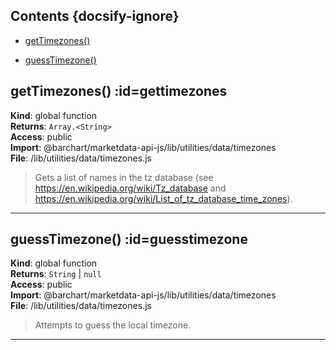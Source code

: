 ## Contents {docsify-ignore}

* [getTimezones()](#getTimezones) 

* [guessTimezone()](#guessTimezone) 

## getTimezones() :id=gettimezones
**Kind**: global function  
**Returns**: <code>Array.&lt;String&gt;</code>  
**Access**: public  
**Import**: @barchart/marketdata-api-js/lib/utilities/data/timezones  
**File**: /lib/utilities/data/timezones.js  
>Gets a list of names in the tz database (see https://en.wikipedia.org/wiki/Tz_database
and https://en.wikipedia.org/wiki/List_of_tz_database_time_zones).


* * *

## guessTimezone() :id=guesstimezone
**Kind**: global function  
**Returns**: <code>String</code> \| <code>null</code>  
**Access**: public  
**Import**: @barchart/marketdata-api-js/lib/utilities/data/timezones  
**File**: /lib/utilities/data/timezones.js  
>Attempts to guess the local timezone.


* * *

